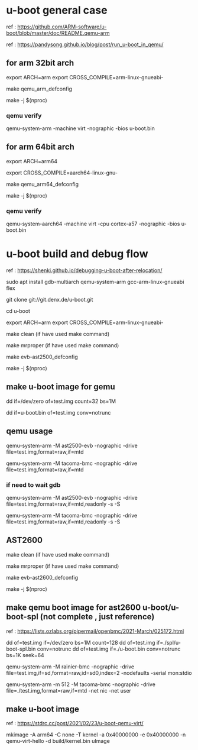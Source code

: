 # u-boot general case 

ref : https://github.com/ARM-software/u-boot/blob/master/doc/README.qemu-arm

ref : https://pandysong.github.io/blog/post/run_u-boot_in_qemu/

## for arm 32bit arch

export ARCH=arm
export CROSS_COMPILE=arm-linux-gnueabi-

make qemu_arm_defconfig

make -j $(nproc) 

### qemu verify 

qemu-system-arm -machine virt -nographic -bios u-boot.bin


## for arm 64bit arch
export ARCH=arm64

export CROSS_COMPILE=aarch64-linux-gnu-

make qemu_arm64_defconfig

make -j $(nproc)
### qemu verify 

qemu-system-aarch64 -machine virt -cpu cortex-a57 -nographic -bios u-boot.bin

# u-boot build and debug flow 

ref : https://shenki.github.io/debugging-u-boot-after-relocation/

sudo apt install gdb-multiarch qemu-system-arm gcc-arm-linux-gnueabi flex

git clone git://git.denx.de/u-boot.git

cd u-boot

export ARCH=arm
export CROSS_COMPILE=arm-linux-gnueabi-

make clean       (if have used make command)

make mrproper    (if have used make command)

make evb-ast2500_defconfig

make -j $(nproc)

##  make u-boot image for gemu

 dd if=/dev/zero of=test.img count=32 bs=1M

 dd if=u-boot.bin of=test.img conv=notrunc

##  qemu usage 

qemu-system-arm -M ast2500-evb -nographic -drive file=test.img,format=raw,if=mtd

qemu-system-arm -M tacoma-bmc -nographic -drive file=test.img,format=raw,if=mtd

### if need to wait gdb 
qemu-system-arm -M ast2500-evb -nographic -drive file=test.img,format=raw,if=mtd,readonly -s -S 

qemu-system-arm -M tacoma-bmc -nographic -drive file=test.img,format=raw,if=mtd,readonly -s -S

##  AST2600 

make clean       (if have used make command)

make mrproper    (if have used make command)

make evb-ast2600_defconfig

make -j $(nproc)

##  make qemu boot image for ast2600 u-boot/u-boot-spl (not complete , just reference)
ref : https://lists.ozlabs.org/pipermail/openbmc/2021-March/025172.html


dd of=test.img if=/dev/zero bs=1M count=128
dd of=test.img if=./spl/u-boot-spl.bin conv=notrunc
dd of=test.img if=./u-boot.bin conv=notrunc bs=1K seek=64

qemu-system-arm -M rainier-bmc -nographic -drive file=test.img,if=sd,format=raw,id=sd0,index=2 -nodefaults -serial mon:stdio

qemu-system-arm -m 512 -M tacoma-bmc -nographic -drive file=./test.img,format=raw,if=mtd -net nic -net user

## make u-boot image 
ref : https://stdrc.cc/post/2021/02/23/u-boot-qemu-virt/

mkimage -A arm64 -C none -T kernel -a 0x40000000 -e 0x40000000 -n qemu-virt-hello -d build/kernel.bin uImage